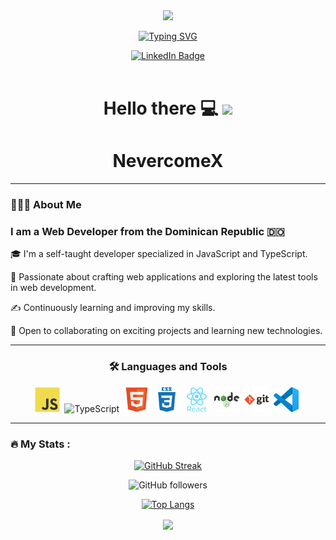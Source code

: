 <div id="header" align="center" height="6px" width="5px">
  


<a href="https://nevercomex.com" >
<img src="https://user-images.githubusercontent.com/22091437/218925120-46903ac8-9f2f-479b-9bd7-cc5024fda75c.png" width="350" />
                                                                                                                            </a>


 </div> 
 
 <div id="text" align="center">
 
[![Typing SVG](https://readme-typing-svg.herokuapp.com?font=Press+Start+2P&pause=1000&color=FFF&center=true&vCenter=true&width=435&lines=Frontend+Developer;Backend+Developer;Full+Stack+Developer;DevOps)](https://git.io/typing-svg)
  
 </div> 

<div id="badges" align="center">
  <a href="https://www.linkedin.com/in/luis-solano-a20683208/">
  <img src="https://img.shields.io/badge/LinkedIn-blue?style=for-the-badge&logo=linkedin&logoColor=white" alt="LinkedIn Badge"/>
          </a>
  <!--  <a href="your-linkedin-URL">
  <img src="https://img.shields.io/badge/YouTube-red?style=for-the-badge&logo=youtube&logoColor=white" alt="Youtube Badge"/>
            </a>
      <a href="your-linkedin-URL">
  <img src="https://img.shields.io/badge/Twitter-blue?style=for-the-badge&logo=twitter&logoColor=white" alt="Twitter Badge"/>
      </a>-->
</div>

<div id="counter" align="center">
<img src="https://komarev.com/ghpvc/?username=nevercomeg&style=flat-square&color=blue" alt=""/>
</div>

<div id="counter" align="center">
<h1>
  Hello there 💻
  <img src="https://media.giphy.com/media/hvRJCLFzcasrR4ia7z/giphy.gif" width="30px"/>
</h1>
</div>
<div id="counter" align="center">

# NevercomeX
  </div>

---
### 👨🏻‍💻 About Me

### I am a Web Developer from the Dominican Republic 🇩🇴

🎓 I'm a self-taught developer specialized in JavaScript and TypeScript.

💼 Passionate about crafting web applications and exploring the latest tools in web development.

✍️ Continuously learning and improving my skills.

🤔 Open to collaborating on exciting projects and learning new technologies.

---

<div align="center">
  
### 🛠 Languages and Tools
<div>
  <img src="https://github.com/devicons/devicon/blob/master/icons/javascript/javascript-original.svg" title="JavaScript" alt="JavaScript" width="40" height="40"/>&nbsp;
  <img src="https://cdn.jsdelivr.net/gh/devicons/devicon/icons/typescript/typescript-original.svg" title="TypeScript" alt="TypeScript" width="40" height="40"/>&nbsp;
  <img src="https://github.com/devicons/devicon/blob/master/icons/html5/html5-original.svg" title="HTML5" alt="HTML" width="40" height="40"/>&nbsp;
  <img src="https://github.com/devicons/devicon/blob/master/icons/css3/css3-plain-wordmark.svg" title="CSS3" alt="CSS" width="40" height="40"/>&nbsp;
  <img src="https://github.com/devicons/devicon/blob/master/icons/react/react-original-wordmark.svg" title="React" alt="React" width="40" height="40"/>&nbsp;
  <img src="https://github.com/devicons/devicon/blob/master/icons/nodejs/nodejs-original-wordmark.svg" title="Node.js" alt="Node.js" width="40" height="40"/>&nbsp;
  <img src="https://github.com/devicons/devicon/blob/master/icons/git/git-original-wordmark.svg" title="Git" alt="Git" width="40" height="40"/>&nbsp;
  <img src="https://github.com/devicons/devicon/blob/master/icons/vscode/vscode-original.svg" title="VSCode" alt="VSCode" width="40" height="40"/>&nbsp;
</div>
</div>

---

### :fire: My Stats :

<div align="center">

[![GitHub Streak](http://github-readme-streak-stats.herokuapp.com?user=nevercomex&theme=dark&background=000000)](https://git.io/streak-stats)

![GitHub followers](https://img.shields.io/github/followers/nevercomeX?style=for-the-badge)

[![Top Langs](https://github-readme-stats.vercel.app/api/top-langs/?username=nevercomeX&layout=compact&theme=github_dark&hide=Powershell,batchfile)](https://github.com/nevercomeX/github-readme-stats)

<a href="https://github.com/NevercomeX/loan-management-system">
  <img align="center" src="https://github-readme-stats.vercel.app/api/pin/?username=NevercomeX&repo=loan-management-system&theme=github_dark" />
</a>
  
</div>
